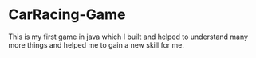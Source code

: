 # CarRacing-Game
This is my first game in java which I built and helped to understand many more things and helped me to gain a new skill for me. 
